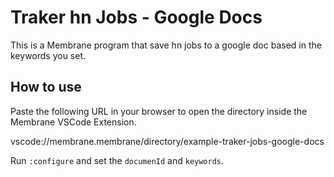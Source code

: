 # Traker hn Jobs - Google Docs

This is a Membrane program that save hn jobs to a google doc based in the keywords you set.

## How to use

Paste the following URL in your browser to open the directory inside the Membrane VSCode Extension.

vscode://membrane.membrane/directory/example-traker-jobs-google-docs

Run `:configure` and set the `documenId` and `keywords`.

